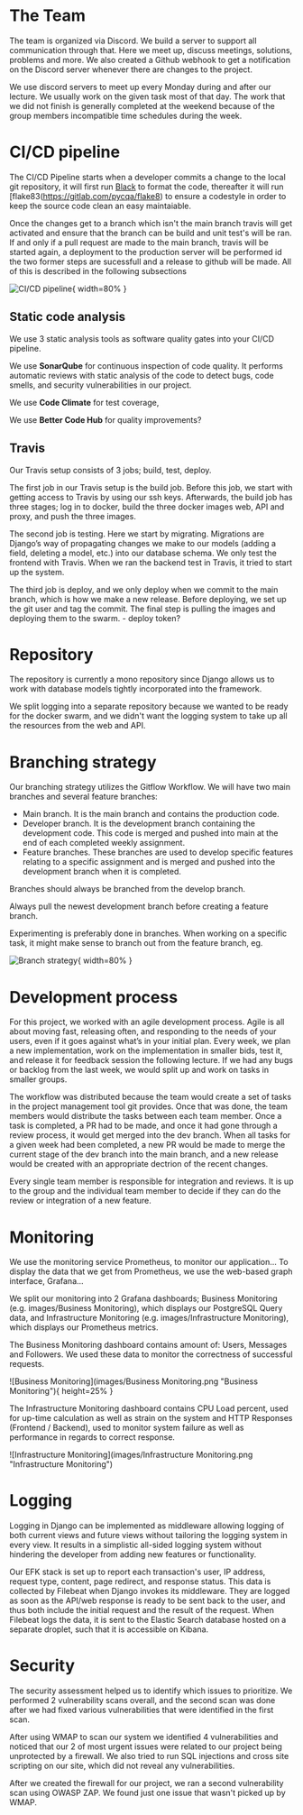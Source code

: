 
# The Team

The team is organized via Discord. We build a server to support all communication through that.
Here we meet up, discuss meetings, solutions, problems and more. We also created a Github webhook to get a notification on the Discord server whenever there are changes to the project.

We use discord servers to meet up every Monday during and after our lecture. We usually work on the given task most of that day. The work that we did not finish is generally completed at the weekend because of the group members incompatible time schedules during the week.


# CI/CD pipeline

The CI/CD Pipeline starts when a developer commits a change to the local git repository, it will first run [Black](https://github.com/psf/black) to format the code, thereafter it will run [flake83(https://gitlab.com/pycqa/flake8) to ensure a codestyle in order to keep the source code clean an easy maintaiable.  

Once the changes get to a branch which isn't the main branch travis will get activated and ensure that the branch can be build and unit test's will be ran. If and only if a pull request are made to the main branch, travis will be started again, a deployment to the production server will be performed id the two former steps are sucessfull and a release to github will be made.  All of this is described in the following subsections

![CI/CD pipeline](images/CICD.png "CI/CD pipeline"){ width=80% }


## Static code analysis

We use 3 static analysis tools as software quality gates into your CI/CD pipeline.

We use **SonarQube** for continuous inspection of code quality. It performs automatic reviews with static analysis of the code to detect bugs, code smells, and security vulnerabilities in our project.

We use **Code Climate** for test coverage, 

We use **Better Code Hub** for quality improvements?

## Travis 

Our Travis setup consists of 3 jobs; build, test, deploy.

The first job in our Travis setup is the build job. Before this job, we start with getting access to Travis by using our ssh keys. Afterwards, the build job has three stages; log in to docker, build the three docker images web, API and proxy, and push the three images.

The second job is testing. Here we start by migrating. Migrations are Django’s way of propagating changes we make to our models (adding a field, deleting a model, etc.) into our database schema. We only test the frontend with Travis. When we ran the backend test in Travis, it tried to start up the system.

The third job is deploy, and we only deploy when we commit to the main branch, which is how we make a new release. Before deploying, we set up the git user and tag the commit. The final step is pulling the images and deploying them to the swarm. - deploy token?

# Repository

The repository is currently a mono repository since Django allows us to work with database models tightly incorporated into the framework. 

We split logging into a separate repository because we wanted to be ready for the docker swarm, and we didn't want the logging system to take up all the resources from the web and API.

# Branching strategy

Our branching strategy utilizes the Gitflow Workflow. We will have two main branches and several feature branches:

- Main branch. It is the main branch and contains the production code.
- Developer branch. It is the development branch containing the development code. This code is merged and pushed into main at the end of each completed weekly assignment.
- Feature branches. These branches are used to develop specific features relating to a specific assignment and is merged and pushed into the development branch when it is completed.

Branches should always be branched from the develop branch.

Always pull the newest development branch before creating a feature branch.

Experimenting is preferably done in branches. When working on a specific task, it might make sense to branch out from the feature branch, eg.

![Branch strategy](images/branch.png "Branch strategy"){ width=80% }

# Development process

For this project, we worked with an agile development process. Agile is all about moving fast, releasing often, and responding to the needs of your users, even if it goes against what’s in your initial plan. Every week, we plan a new implementation, work on the implementation in smaller bids, test it, and release it for feedback session the following lecture. If we had any bugs or backlog from the last week, we would split up and work on tasks in smaller groups. 

The workflow was distributed because the team would create a set of tasks in the project management tool git provides. Once that was done, the team members would distribute the tasks between each team member. Once a task is completed, a PR had to be made, and once it had gone through a review process, it would get merged into the dev branch. When all tasks for a given week had been completed, a new PR would be made to merge the current stage of the dev branch into the main branch, and a new release would be created with an appropriate dectrion of the recent changes.

Every single team member is responsible for integration and reviews. It is up to the group and the individual team member to decide if they can do the review or integration of a new feature.

# Monitoring

We use the monitoring service Prometheus, to monitor our application...
To display the data that we get from Prometheus, we use the web-based graph interface, Grafana...

We split our monitoring into 2 Grafana dashboards; Business Monitoring (e.g. images/Business Monitoring), which displays our PostgreSQL Query data, and Infrastructure Monitoring (e.g. images/Infrastructure Monitoring), which displays our Prometheus metrics.

The Business Monitoring dashboard contains amount of: Users, Messages and Followers. We used these data to monitor the correctness of successful requests.

![Business Monitoring](images/Business Monitoring.png "Business Monitoring"){ height=25% }

The Infrastructure Monitoring dashboard contains CPU Load percent, used for up-time calculation as well as strain on the system and HTTP Responses (Frontend / Backend), used to monitor system failure as well as performance in regards to correct response.

![Infrastructure Monitoring](images/Infrastructure Monitoring.png "Infrastructure Monitoring")


# Logging

Logging in Django can be implemented as middleware allowing logging of both current views and future views without tailoring the logging system in every view. It results in a simplistic all-sided logging system without hindering the developer from adding new features or functionality.

Our EFK stack is set up to report each transaction's user, IP address, request type, content, page redirect, and response status. This data is collected by Filebeat when Django invokes its middleware. They are logged as soon as the API/web response is ready to be sent back to the user, and thus both include the initial request and the result of the request. When Filebeat logs the data, it is sent to the Elastic Search database hosted on a separate droplet, such that it is accessible on Kibana.

# Security

The security assessment helped us to identify which issues to prioritize. We performed 2 vulnerability scans overall, and the second scan was done after we had fixed various vulnerabilities that were identified in the first scan.

After using WMAP to scan our system we identified 4 vulnerabilities and noticed that our 2 of most urgent issues were related to our project being unprotected by a firewall.
We also tried to run SQL injections and cross site scripting on our site, which did not reveal any vulnerabilities.

After we created the firewall for our project, we ran a second vulnerability scan using OWASP ZAP. We found just one issue that wasn't picked up by WMAP. 
